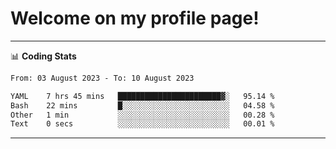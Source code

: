 # Welcome on my profile page!
<!-- print(("dralla"[::-1]+"s").capitalize()) -->

<!-- ---
👨🏻‍💻 **Busy With**
* Learning new Skills.
* Building small Projects.
* Being helpful. -->

---
📊 **Coding Stats**
<!--START_SECTION:waka-->

```txt
From: 03 August 2023 - To: 10 August 2023

YAML    7 hrs 45 mins   ███████████████████████▓░   95.14 %
Bash    22 mins         █░░░░░░░░░░░░░░░░░░░░░░░░   04.58 %
Other   1 min           ░░░░░░░░░░░░░░░░░░░░░░░░░   00.28 %
Text    0 secs          ░░░░░░░░░░░░░░░░░░░░░░░░░   00.01 %
```

<!--END_SECTION:waka-->
---
